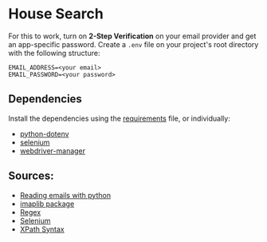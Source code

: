 # House Search

For this to work, turn on **2-Step Verification** on your email provider and get an
app-specific password.
Create a `.env` file on your project's root directory with the following 
structure:
```
EMAIL_ADDRESS=<your email>
EMAIL_PASSWORD=<your password>
```

## Dependencies
Install the dependencies using the [requirements](requirements.txt) file, or individually:
- [python-dotenv](https://pypi.org/project/python-dotenv/)
- [selenium](https://pypi.org/project/selenium/)
- [webdriver-manager](https://pypi.org/project/webdriver-manager/)



## Sources:
- [Reading emails with python](https://www.thepythoncode.com/article/reading-emails-in-python)
- [imaplib package](https://docs.python.org/3/library/imaplib.html)
- [Regex](https://www.geeksforgeeks.org/pattern-matching-python-regex)
- [Selenium](https://www.selenium.dev/documentation/webdriver/getting_started/first_script/)
- [XPath Syntax](https://www.w3schools.com/xml/xpath_syntax.asp)

